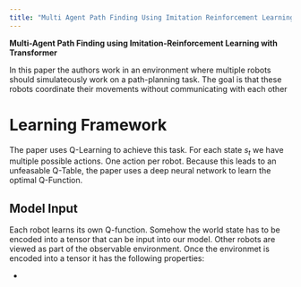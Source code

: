 ```yaml
---
title: "Multi Agent Path Finding Using Imitation Reinforcement Learning With Transformer"
---
```


**Multi-Agent Path Finding using Imitation-Reinforcement Learning with Transformer**

In this paper the authors work in an environment where multiple robots should simulateously work on a path-planning task. The goal is that these robots coordinate their movements without communicating with each other

# Learning Framework

The paper uses Q-Learning to achieve this task. For each state $s_t$ we have multiple possible actions. One action per robot. Because this leads to an unfeasable Q-Table, the paper uses a deep neural network to learn the optimal Q-Function.

## Model Input

Each robot learns its own Q-function. Somehow the world state has to be encoded into a tensor that can be input into our model. Other robots are viewed as part of the observable environment. Once the environmet is encoded into a tensor it has the following properties:

- 
